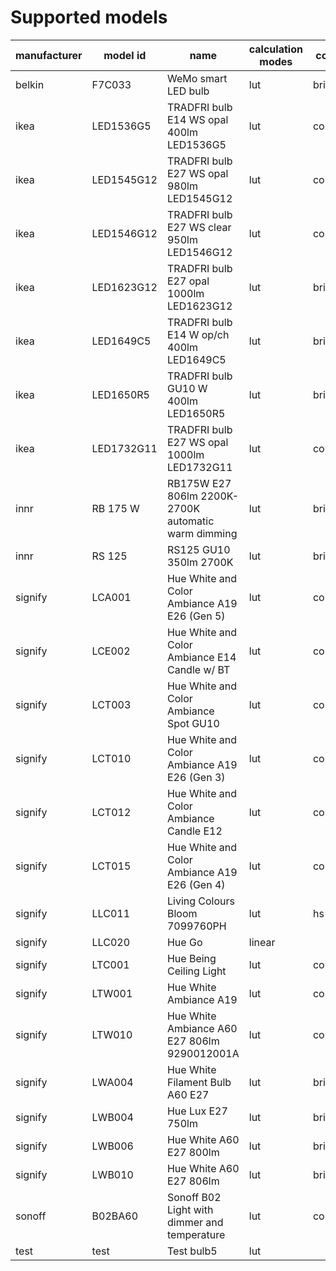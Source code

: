 # Supported models
|manufacturer| model id |                       name                        |calculation modes| color modes |
|------------|----------|---------------------------------------------------|-----------------|-------------|
|belkin      |F7C033    |WeMo smart LED bulb                                |lut              |brightness   |
|ikea        |LED1536G5 |TRADFRI bulb E14 WS opal 400lm LED1536G5           |lut              |color_temp   |
|ikea        |LED1545G12|TRADFRI bulb E27 WS opal 980lm LED1545G12          |lut              |color_temp   |
|ikea        |LED1546G12|TRADFRI bulb E27 WS clear 950lm LED1546G12         |lut              |color_temp   |
|ikea        |LED1623G12|TRADFRI bulb E27 opal 1000lm LED1623G12            |lut              |brightness   |
|ikea        |LED1649C5 |TRADFRI bulb E14 W op/ch 400lm LED1649C5           |lut              |brightness   |
|ikea        |LED1650R5 |TRADFRI bulb GU10 W 400lm LED1650R5                |lut              |brightness   |
|ikea        |LED1732G11|TRADFRI bulb E27 WS opal 1000lm LED1732G11         |lut              |color_temp   |
|innr        |RB 175 W  |RB175W E27 806lm 2200K-2700K automatic warm dimming|lut              |brightness   |
|innr        |RS 125    |RS125 GU10 350lm 2700K                             |lut              |brightness   |
|signify     |LCA001    |Hue White and Color Ambiance A19 E26 (Gen 5)       |lut              |color_temp,hs|
|signify     |LCE002    |Hue White and Color Ambiance E14 Candle w/ BT      |lut              |color_temp,hs|
|signify     |LCT003    |Hue White and Color Ambiance Spot GU10             |lut              |color_temp,hs|
|signify     |LCT010    |Hue White and Color Ambiance A19 E26 (Gen 3)       |lut              |color_temp,hs|
|signify     |LCT012    |Hue White and Color Ambiance Candle E12            |lut              |color_temp,hs|
|signify     |LCT015    |Hue White and Color Ambiance A19 E26 (Gen 4)       |lut              |color_temp,hs|
|signify     |LLC011    |Living Colours Bloom 7099760PH                     |lut              |hs           |
|signify     |LLC020    |Hue Go                                             |linear           |             |
|signify     |LTC001    |Hue Being Ceiling Light                            |lut              |color_temp   |
|signify     |LTW001    |Hue White Ambiance A19                             |lut              |color_temp   |
|signify     |LTW010    |Hue White Ambiance A60 E27 806lm 9290012001A       |lut              |color_temp   |
|signify     |LWA004    |Hue White Filament Bulb A60 E27                    |lut              |brightness   |
|signify     |LWB004    |Hue Lux E27 750lm                                  |lut              |brightness   |
|signify     |LWB006    |Hue White A60 E27 800lm                            |lut              |brightness   |
|signify     |LWB010    |Hue White A60 E27 806lm                            |lut              |brightness   |
|sonoff      |B02BA60   |Sonoff B02 Light with dimmer and temperature       |lut              |color_temp   |
|test        |test      |Test bulb5                                         |lut              |             |
